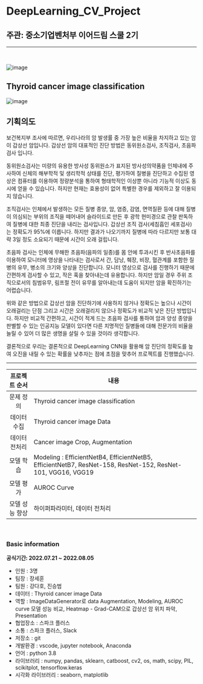 <h1> DeepLearning_CV_Project</h1>

<h2> 주관: 중소기업벤처부 이어드림 스쿨 2기</h2>

---

<br>

![image]()

<h2>Thyroid cancer image classification</h2>

![image]()

<h2> 기획의도</h2>
보건복지부 조사에 따르면, 우리나라의 암 발생률 중 가장 높은 비율을 차지하고 있는 암이 갑상선 암입니다. 
갑상선 암의 대표적인 진단 방법은 동위원소검사, 조직검사, 초음파 검사 입니다. 

동위원소검사는 미량의 유용한 방사성 동위원소가 표지된 방사성의약품을 인체내에 주사하여 신체의 해부학적 및 생리학적 상태를 진단, 평가하여 질병을 진단하고 수집된 영상은 컴퓨터를 이용하여 정량분석을 통하여 형태학적인 이상뿐 아니라 기능적 이상도 동시에 얻을 수 있습니다. 하지만 현재는 효용성이 없어 특별한 경우를 제외하고 잘 이용되지 않습니다.

조직검사는 인체에서 발생하는 모든 질병 종양, 암, 염증, 감염, 면역질환 등에 대해 질병이 의심되는 부위의 조직을 떼어내어 슬라이드로 만든 후 광학 현미경으로 관찰 판독하여 질병에 대한 최종 진단을 내리는 검사입니다. 갑상선 조직 검사(세침흡인 세포검사)는 정확도가 95%에 이릅니다. 하지만 결과가 나오기까지 질병에 따라 다르지만 보통 대략 3일 정도 소요되기 때문에 시간이 오래 걸립니다.

초음파 검사는 인체에 무해한 초음파(음파의 일종)를 몸 안에 투과시킨 후 반사초음파를 이용하여 모니터에 영상을 나타내는 검사로서 간, 담낭, 췌장, 비장, 혈관계를 포함한 질병의 유무, 병소의 크기와 양상을 진단합니다. 모니터 영상으로 검사를 진행하기 때문에 간편하게 검사할 수 있고, 작은 혹을 찾아내는데 유용합니다. 하지만 암일 경우 주위 조직으로서의 침범유무, 림프절 전이 유무를 알아내는데 도움이 되지만 암을 확진하기는 어렵습니다.

위와 같은 방법으로 갑상선 암을 진단하기에 사용하지 않거나 정확도는 높으나 시간이 오래걸리는 단점 그리고 시간은 오래걸리지 않으나 정확도가 비교적 낮은 진단 방법입니다. 하지만 비교적 간편하고, 시간이 적게 드는 초음파 검사를 통하여 암과 양성 종양을 판별할 수 있는 인공지능 모델이 있다면 다른 치명적인 질병들에 대해 전문가의 비율을 늘릴 수 있어 더 많은 생명을 살릴 수 있을 것이라 생각합니다.

결론적으로 우리는 결론적으로 DeepLearning CNN을 활용해 암 진단의 정확도를 높여 오진을 내릴 수 있는 확률을 낮추자는 점에 초점을 맞추어 프로젝트를 진행했습니다.
<br>



---


|  프로젝트 순서 |     내용    |
|:------------------:| -----|
|문제 정의|Thyroid cancer image classification|
|데이터 수집|Thyroid cancer image Data |   
|데이터 전처리|Cancer image Crop,  Augmentation|
|모델 학습|Modeling : EfficientNetB4, EfficientNetB5, EfficientNetB7, ResNet-158, ResNet-152, ResNet-101, VGG16, VGG19|
|모델 평가|AUROC Curve|
|모델 성능 향상| 하이퍼파라미터, 데이터 전처리 |


<br>

<h3> Basic information</h3>

**공식기간: 2022.07.21 ~ 2022.08.05**

- 인원 : 3명
- 팀장 : 장세훈
- 팀원 : 강다호, 진승범
- 데이터 : Thyroid cancer image Data
- 역할 :  ImageDataGenerator로 data Augmentation, Modeling, AUROC curve 모델 성능 비교, Heatmap - Grad-CAM으로 갑상선 암 위치 파악, Presentation
- 협업장소 : 스파크 플러스
- 소통 : 스파크 플러스, Slack
- 저장소 : git
- 개발환경 : vscode, jupyter notebook, Anaconda
- 언어 : python 3.8
- 라이브러리 : numpy, pandas, sklearn, catboost, cv2, os, math, scipy, PIL, scikitplot, tensorflow.keras
- 시각화 라이브러리 : seaborn, matplotlib
